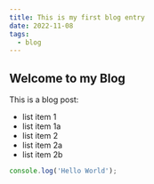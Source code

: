 ```yaml
---
title: This is my first blog entry
date: 2022-11-08
tags:
  - blog
---
```

## Welcome to my Blog

This is a blog post:

- list item 1
 - list item 1a
- list item 2
 - list item 2a
 - list item 2b

```js
console.log('Hello World');
```
